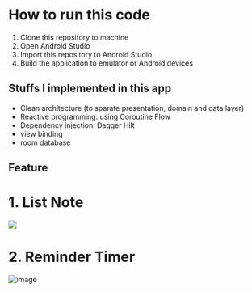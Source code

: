 # How to run this code

1. Clone this repository to machine
2. Open Android Studio
3. Import this repository to Android Studio
4. Build the application to emulator or Android devices

## Stuffs I implemented in this app
- Clean architecture (to sparate presentation, domain and data layer)
- Reactive programming: using Coroutine Flow
- Dependency injection: Dagger Hilt
- view binding
- room database

## Feature
# 1. List Note
   
   <img src="https://github.com/obid12/Test-Taldio/assets/62390995/63f88385-2969-49b5-816e-292e9f09164e"/>

# 2. Reminder Timer

   ![image](https://github.com/obid12/Test-Taldio/assets/62390995/7f9da34b-b68d-4fa7-847f-6cc0669d77a5)

